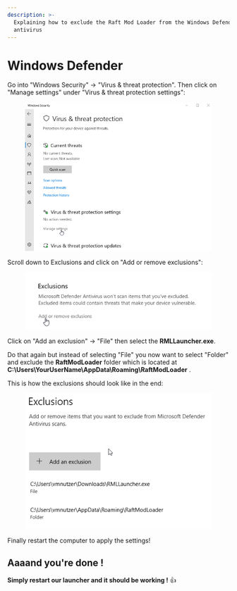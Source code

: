 ```yaml
---
description: >-
  Explaining how to exclude the Raft Mod Loader from the Windows Defender
  antivirus
---
```


# Windows Defender

Go into "Windows Security" -> "Virus & threat protection". Then click on "Manage settings" under "Virus & threat protection settings":

<div align="left"><figure><img src="../../../.gitbook/assets/grafik (4) (1).png" alt=""><figcaption></figcaption></figure></div>

Scroll down to Exclusions and click on "Add or remove exclusions":&#x20;

<div align="left"><figure><img src="../../../.gitbook/assets/grafik (5) (1).png" alt=""><figcaption></figcaption></figure></div>

Click on "Add an exclusion" -> "File" then select the **RMLLauncher.exe**.

Do that again but instead of selecting "File" you now want to select "Folder" and exclude the **RaftModLoader** folder which is located at **C:\Users\YourUserName\AppData\Roaming\RaftModLoader** .

This is how the exclusions should look like in the end:

<div align="left"><figure><img src="../../../.gitbook/assets/grafik (6) (1).png" alt=""><figcaption></figcaption></figure></div>

Finally restart the computer to apply the settings!

## Aaaand you're done !

**Simply restart our launcher and it should be working !** :thumbsup:
